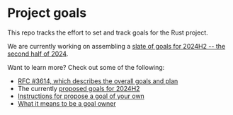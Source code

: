 # Project goals

This repo tracks the effort to set and track goals for the Rust project.

We are currently working on assembling a [slate of goals for 2024H2 -- the second half of 2024](./2024h2/slate.md).

Want to learn more? Check out some of the following:

* [RFC #3614, which describes the overall goals and plan](https://github.com/rust-lang/rfcs/blob/master/text/3614-project-goals.md)
* The currently [proposed goals for 2024H2](./2024h2/slate.md)
* [Instructions for propose a goal of your own](./how_to/propose_a_goal.md)
* [What it means to be a goal owner](./about/owners.md)
